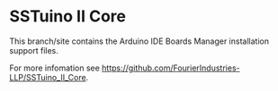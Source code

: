 # SSTuino II Core

This branch/site contains the Arduino IDE Boards Manager installation support files.

For more infomation see https://github.com/FourierIndustries-LLP/SSTuino_II_Core.
